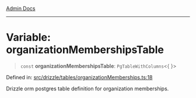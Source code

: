 [Admin Docs](/)

***

# Variable: organizationMembershipsTable

> `const` **organizationMembershipsTable**: `PgTableWithColumns`\<\{ \}\>

Defined in: [src/drizzle/tables/organizationMemberships.ts:18](https://github.com/gautam-divyanshu/talawa-api/blob/de42235531e11387f0ad0479547630845dbc8b37/src/drizzle/tables/organizationMemberships.ts#L18)

Drizzle orm postgres table definition for organization memberships.
